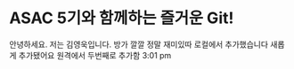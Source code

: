 # ASAC 5기와 함께하는 즐거운 Git!
안녕하세요. 저는 김영욱입니다.
방가
깔깔
정말 재미있따
로컬에서 추가했습니다
새롭게 추가됐어요
원격에서 두번째로 추가함 3:01 pm
